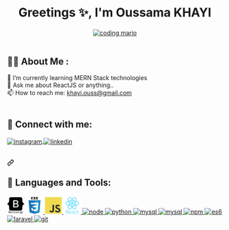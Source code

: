 <h1 align="center">Greetings ✨, I'm Oussama KHAYI</h1>
<div dir="auto" align="center">
  <a rel="noopener noreferrer nofollow" href="#"><img align="center" alt="coding mario" width="80%" src="https://media3.giphy.com/media/qgQUggAC3Pfv687qPC/giphy.gif?cid=ecf05e474qjq8p6g9rywm3efgq7cwktvjfk7a71ixx2hpsgy&ep=v1_gifs_related&rid=giphy.gif&ct=g" data-canonical-src="" style="max-width: 80%;"></a>
</div> </br>
<h2 dir="auto">
🙋‍♂ About Me :</h2>
🌱 I’m currently learning MERN Stack technologies <br/>
💬 Ask me about ReactJS or anything.. <br/>
📫 How to reach me: <a href="mailto:khayi.ouss@gmail.com">khayi.ouss@gmail.com</a> <br/>
<br/>
<h2 dir="auto">  
📱 Connect with me: 
</h2>
<p align="left" dir="auto">
<a href="https://instagram.com/ousskhayi" rel="nofollow"  target="_blank">
  <img align="center" src="https://raw.githubusercontent.com/rahuldkjain/github-profile-readme-generator/master/src/images/icons/Social/instagram.svg" alt="instagram" height="30" width="40" style="max-width: 100%;">
</a>
<a href="https://www.linkedin.com/in/ousskhayi" rel="nofollow"  target="_blank">
  <img align="center" src="https://raw.githubusercontent.com/rahuldkjain/github-profile-readme-generator/master/src/images/icons/Social/linked-in-alt.svg" alt="linkedin" height="30" width="40" style="max-width: 100%;"></a>
</p>
<h2 dir="auto">
  <a id="user-content--languages-and-tools" class="anchor" aria-hidden="true" href="#-languages-and-tools">
    <svg class="octicon octicon-link" viewBox="0 0 16 16" version="1.1" width="16" height="16" aria-hidden="true">
    <path d="m7.775 3.275 1.25-1.25a3.5 3.5 0 1 1 4.95 4.95l-2.5 2.5a3.5 3.5 0 0 1-4.95 0 .751.751 0 0 1 .018-1.042.751.751 0 0 1 1.042-.018 1.998 1.998 0 0 0 2.83 0l2.5-2.5a2.002 2.002 0 0 0-2.83-2.83l-1.25 1.25a.751.751 0 0 1-1.042-.018.751.751 0 0 1-.018-1.042Zm-4.69 9.64a1.998 1.998 0 0 0 2.83 0l1.25-1.25a.751.751 0 0 1 1.042.018.751.751 0 0 1 .018 1.042l-1.25 1.25a3.5 3.5 0 1 1-4.95-4.95l2.5-2.5a3.5 3.5 0 0 1 4.95 0 .751.751 0 0 1-.018 1.042.751.751 0 0 1-1.042.018 1.998 1.998 0 0 0-2.83 0l-2.5 2.5a1.998 1.998 0 0 0 0 2.83Z">
    
  </path>
  </svg>
  
  </a>🚀 Languages and Tools:</h2>
<p align="left" dir="auto"> <a href="https://getbootstrap.com" rel="nofollow"> <img src="https://raw.githubusercontent.com/devicons/devicon/master/icons/bootstrap/bootstrap-plain-wordmark.svg" alt="bootstrap" width="40" height="40" style="max-width: 100%;"></a>
<a href="https://www.w3schools.com/css/" rel="nofollow"> <img src="https://raw.githubusercontent.com/devicons/devicon/master/icons/css3/css3-original-wordmark.svg" alt="css3" width="40" height="40" style="max-width: 100%;"> </a> 
<a href="https://www.w3.org/html/" rel="nofollow">  </a>   
<a href="https://developer.mozilla.org/en-US/docs/Web/JavaScript" rel="nofollow"> <img src="https://raw.githubusercontent.com/devicons/devicon/master/icons/javascript/javascript-original.svg" alt="javascript" width="40" height="40" style="max-width: 100%;"> </a>
 <a href="https://reactjs.org/" rel="nofollow"> <img src="https://raw.githubusercontent.com/devicons/devicon/master/icons/react/react-original-wordmark.svg" alt="react" width="40" height="40" style="max-width: 100%;"> </a>
<a href="https://nodejs.org/en" rel="nofollow">
<img src="https://brandeps.com/logo-download/N/Node-JS-logo-vector-02.svg" alt="node" width="40" height="40" style="max-width: 100%;">
</a>
  <a href="https://www.python.org/" rel="nofollow">
<img src="https://abrudz.github.io/logos/Python.svg" alt="python" width="40" height="40" style="max-width: 100%;">
</a>
    <a href="https://www.mysql.com/" rel="nofollow">
<img src="https://brandeps.com/logo-download/M/MySQL-logo-vector-01.svg" alt="mysql" width="40" height="40" style="max-width: 100%;">
</a>
      <a href="https://redux.js.org/" rel="nofollow">
<img src="https://brandeps.com/logo-download/R/Redux-logo-vector-01.svg" alt="mysql" width="40" height="40" style="max-width: 100%;">
</a>
        <a href="https://www.npmjs.com/" rel="nofollow">
<img src="https://brandeps.com/logo-download/N/Npm-logo-vector-01.svg" alt="npm" width="40" height="40" style="max-width: 100%;">
</a>
          <a href="https://www.javascripttutorial.net/es6/" rel="nofollow">
<img src="https://brandeps.com/logo-download/E/ES6-logo-vector-01.svg" alt="es6" width="40" height="40" style="max-width: 100%;">
</a>
            <a href="https://laravel.com/" rel="nofollow">
<img src="https://brandeps.com/icon-download/L/Laravel-icon-vector-04.svg" alt="laravel" width="40" height="40" style="max-width: 100%;">
</a>
            <a href="https://git-scm.com/" rel="nofollow">
<img src="https://brandeps.com/icon-download/G/Git-icon-vector-06.svg" alt="git" width="40" height="40" style="max-width: 100%;">
</a>
</p>
